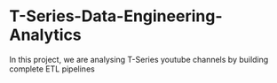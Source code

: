 # T-Series-Data-Engineering-Analytics
In this project, we are analysing T-Series youtube channels by building complete ETL pipelines

